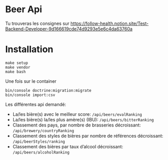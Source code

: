 # Beer Api 

Tu trouveras les consignes sur https://follow-health.notion.site/Test-Backend-Developer-9d166619cde74d9293e5e6c4da63760a


# Installation

    make setup
    make vendor
    make bash

Une fois sur le container

    bin/console doctrine:migration:migrate
    bin/console import:csv
    
Les différentes api demandé:

- La/les bière(s) avec le meilleur score: `/api/beers/evalRanking`
- La/les bière(s) la/les plus amère(s) (IBU): `/api/beers/bitterRanking`
- Classement des pays, par nombre de brasseries décroissant: `/api/brewery/countryRanking`
- Classement des styles de bières par nombre de références décroissant: `/api/beerStyles/ranking`
- Classement des bières par taux d’alcool décroissant: `/api/beers/alcoholRanking`
 
